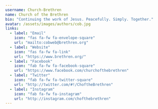 ```yaml
---
username: Church-Brethren
name: Church of the Brethren
bio: "Continuing the work of Jesus. Peacefully. Simply. Together."
avatar: /assets/images/authors/cob.jpg
links:
  - label: "Email"
    icon: "fas fa-fw fa-envelope-square"
    url: "mailto:cobweb@brethren.org"
  - label: "Website"
    icon: "fas fa-fw fa-link"
    url: "https://www.brethren.org/"
  - label: "Facebook"
    icon: "fab fa-fw fa-facebook-square"
    url: "https://www.facebook.com/churchofthebrethren"
  - label: "Twitter"
    icon: "fab fa-fw fa-twitter-square"
    url: "http://twitter.com/#!/ChoftheBrethren"
  - label: "Instagram"
    icon: "fab fa-fw fa-instagram"
    url: "http://instagram.com/chofthebrethren"
---
```

